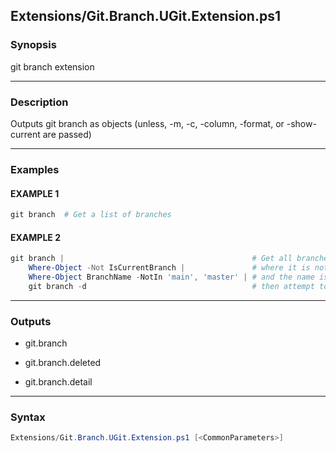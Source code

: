 
Extensions/Git.Branch.UGit.Extension.ps1
----------------------------------------




### Synopsis
git branch extension



---


### Description

Outputs git branch as objects (unless, -m, -c, -column, -format, or -show-current are passed)



---


### Examples
#### EXAMPLE 1
```PowerShell
git branch  # Get a list of branches
```

#### EXAMPLE 2
```PowerShell
git branch |                                          # Get all branches
    Where-Object -Not IsCurrentBranch |               # where it is not the current branch
    Where-Object BranchName -NotIn 'main', 'master' | # and the name is not either main or master
    git branch -d                                     # then attempt to delete the branch.
```



---


### Outputs
* git.branch


* git.branch.deleted


* git.branch.detail






---


### Syntax
```PowerShell
Extensions/Git.Branch.UGit.Extension.ps1 [<CommonParameters>]
```



